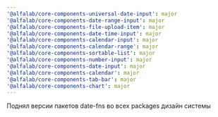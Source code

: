 ```yaml
---
'@alfalab/core-components-universal-date-input': major
'@alfalab/core-components-date-range-input': major
'@alfalab/core-components-file-upload-item': major
'@alfalab/core-components-date-time-input': major
'@alfalab/core-components-calendar-input': major
'@alfalab/core-components-calendar-range': major
'@alfalab/core-components-sortable-list': major
'@alfalab/core-components-number-input': major
'@alfalab/core-components-date-input': major
'@alfalab/core-components-calendar': major
'@alfalab/core-components-tab-bar': major
'@alfalab/core-components-chart': major
---
```


Поднял версии пакетов date-fns во всех packages дизайн системы
